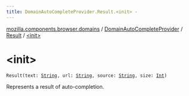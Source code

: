 ```yaml
---
title: DomainAutoCompleteProvider.Result.<init> - 
---
```


[mozilla.components.browser.domains](../../index.html) / [DomainAutoCompleteProvider](../index.html) / [Result](index.html) / [&lt;init&gt;](./-init-.html)

# &lt;init&gt;

`Result(text: `[`String`](https://kotlinlang.org/api/latest/jvm/stdlib/kotlin/-string/index.html)`, url: `[`String`](https://kotlinlang.org/api/latest/jvm/stdlib/kotlin/-string/index.html)`, source: `[`String`](https://kotlinlang.org/api/latest/jvm/stdlib/kotlin/-string/index.html)`, size: `[`Int`](https://kotlinlang.org/api/latest/jvm/stdlib/kotlin/-int/index.html)`)`

Represents a result of auto-completion.

